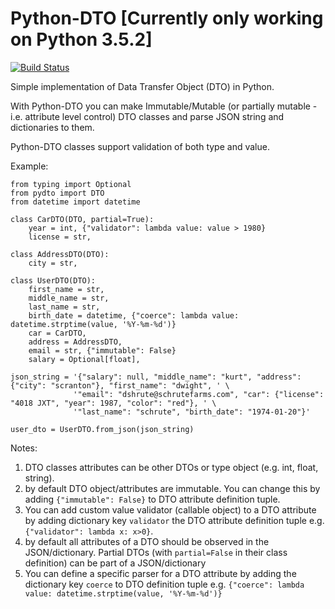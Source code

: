# Python-DTO [Currently only working on Python 3.5.2]
[![Build Status](https://travis-ci.org/SiavashMT/Python-DTO.svg?branch=master)](https://travis-ci.org/SiavashMT/Python-DTO)

Simple implementation of Data Transfer Object (DTO) in Python. 

With Python-DTO you can make Immutable/Mutable (or partially mutable - i.e. attribute level control) DTO classes
and parse JSON string and dictionaries to them.

Python-DTO classes support validation of both type and value.

Example:

```
from typing import Optional
from pydto import DTO
from datetime import datetime

class CarDTO(DTO, partial=True):
    year = int, {"validator": lambda value: value > 1980}
    license = str,

class AddressDTO(DTO):
    city = str,

class UserDTO(DTO):
    first_name = str,
    middle_name = str,
    last_name = str,
    birth_date = datetime, {"coerce": lambda value: datetime.strptime(value, '%Y-%m-%d')}
    car = CarDTO,
    address = AddressDTO,
    email = str, {"immutable": False}
    salary = Optional[float],

json_string = '{"salary": null, "middle_name": "kurt", "address": {"city": "scranton"}, "first_name": "dwight", ' \
              '"email": "dshrute@schrutefarms.com", "car": {"license": "4018 JXT", "year": 1987, "color": "red"}, ' \
              '"last_name": "schrute", "birth_date": "1974-01-20"}'

user_dto = UserDTO.from_json(json_string)
```

Notes:
1. DTO classes attributes can be other DTOs or type object (e.g. int, float, string).
2. by default DTO object/attributes are immutable. You can change this by adding `{"immutable": False}` 
to DTO attribute definition tuple.
3. You can add custom value validator (callable object) to a DTO attribute by adding dictionary key `validator` the DTO attribute 
definition tuple e.g. `{"validator": lambda x: x>0}`.
4. by default all attributes of a DTO should be observed in the JSON/dictionary. Partial DTOs (with `partial=False` in their
class definition) can be part of a JSON/dictionary
5. You can define a specific parser for a DTO attribute by adding the dictionary key `coerce` to DTO definition tuple
e.g. `{"coerce": lambda value: datetime.strptime(value, '%Y-%m-%d')}`